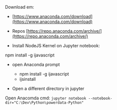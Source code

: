 Download em:

- [https://www.anaconda.com/download](https://www.anaconda.com/download)
- Repos [https://repo.anaconda.com/archive/](https://repo.anaconda.com/archive/)

- Install NodeJS Kernel on Jupyter notebook:

npm install -g ijavascript

- open Anaconda prompt
  - npm install -g ijavascript
  - ijsinstall


- Open a different directory in jupyter

Open Anacomda cmd: `jupyter notebook --notebook-dir="C:\Dev\Python\powerdata-Python"`